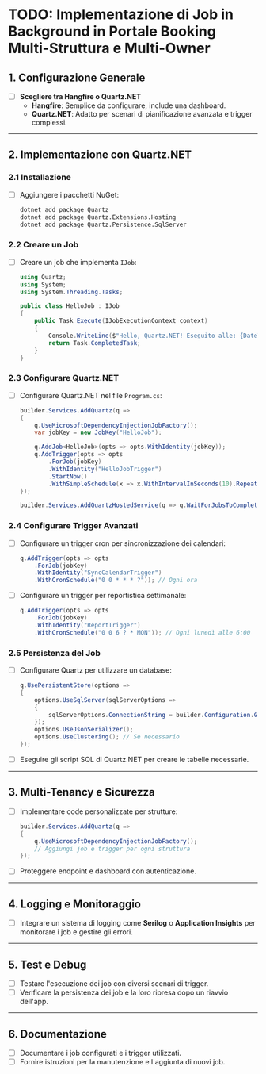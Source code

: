 
# TODO: Implementazione di Job in Background in Portale Booking Multi-Struttura e Multi-Owner

## 1. Configurazione Generale
- [ ] **Scegliere tra Hangfire o Quartz.NET**
  - **Hangfire**: Semplice da configurare, include una dashboard.
  - **Quartz.NET**: Adatto per scenari di pianificazione avanzata e trigger complessi.

---

## 2. Implementazione con Quartz.NET

### 2.1 Installazione
- [ ] Aggiungere i pacchetti NuGet:
    ```bash
    dotnet add package Quartz
    dotnet add package Quartz.Extensions.Hosting
    dotnet add package Quartz.Persistence.SqlServer
    ```

### 2.2 Creare un Job
- [ ] Creare un job che implementa `IJob`:
    ```csharp
    using Quartz;
    using System;
    using System.Threading.Tasks;

    public class HelloJob : IJob
    {
        public Task Execute(IJobExecutionContext context)
        {
            Console.WriteLine($"Hello, Quartz.NET! Eseguito alle: {DateTime.Now}");
            return Task.CompletedTask;
        }
    }
    ```

### 2.3 Configurare Quartz.NET
- [ ] Configurare Quartz.NET nel file `Program.cs`:
    ```csharp
    builder.Services.AddQuartz(q =>
    {
        q.UseMicrosoftDependencyInjectionJobFactory();
        var jobKey = new JobKey("HelloJob");

        q.AddJob<HelloJob>(opts => opts.WithIdentity(jobKey));
        q.AddTrigger(opts => opts
            .ForJob(jobKey)
            .WithIdentity("HelloJobTrigger")
            .StartNow()
            .WithSimpleSchedule(x => x.WithIntervalInSeconds(10).RepeatForever()));
    });

    builder.Services.AddQuartzHostedService(q => q.WaitForJobsToComplete = true);
    ```

### 2.4 Configurare Trigger Avanzati
- [ ] Configurare un trigger cron per sincronizzazione dei calendari:
    ```csharp
    q.AddTrigger(opts => opts
        .ForJob(jobKey)
        .WithIdentity("SyncCalendarTrigger")
        .WithCronSchedule("0 0 * * * ?")); // Ogni ora
    ```
- [ ] Configurare un trigger per reportistica settimanale:
    ```csharp
    q.AddTrigger(opts => opts
        .ForJob(jobKey)
        .WithIdentity("ReportTrigger")
        .WithCronSchedule("0 0 6 ? * MON")); // Ogni lunedì alle 6:00
    ```

### 2.5 Persistenza del Job
- [ ] Configurare Quartz per utilizzare un database:
    ```csharp
    q.UsePersistentStore(options =>
    {
        options.UseSqlServer(sqlServerOptions =>
        {
            sqlServerOptions.ConnectionString = builder.Configuration.GetConnectionString("DefaultConnection");
        });
        options.UseJsonSerializer();
        options.UseClustering(); // Se necessario
    });
    ```
- [ ] Eseguire gli script SQL di Quartz.NET per creare le tabelle necessarie.

---

## 3. Multi-Tenancy e Sicurezza
- [ ] Implementare code personalizzate per strutture:
    ```csharp
    builder.Services.AddQuartz(q =>
    {
        q.UseMicrosoftDependencyInjectionJobFactory();
        // Aggiungi job e trigger per ogni struttura
    });
    ```

- [ ] Proteggere endpoint e dashboard con autenticazione.

---

## 4. Logging e Monitoraggio
- [ ] Integrare un sistema di logging come **Serilog** o **Application Insights** per monitorare i job e gestire gli errori.

---

## 5. Test e Debug
- [ ] Testare l'esecuzione dei job con diversi scenari di trigger.
- [ ] Verificare la persistenza dei job e la loro ripresa dopo un riavvio dell'app.

---

## 6. Documentazione
- [ ] Documentare i job configurati e i trigger utilizzati.
- [ ] Fornire istruzioni per la manutenzione e l'aggiunta di nuovi job.
